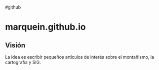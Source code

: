 #github
# marquein.github.io
## Visión
La idea es escribir pequeños artículos de interés sobre el montañismo, la cartografía y SIG.

